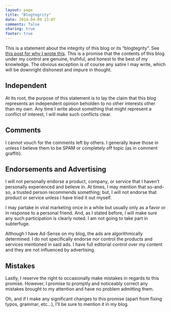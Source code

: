 ```yaml
---
layout: page
title: "Blogtegrity"
date: 2014-04-09 23:07
comments: false
sharing: true
footer: true
---
```

This is a statement about the integrity of this blog or its “blogtegrity”. See [this post for why I wrote this](http://haacked.com/archive/2006/03/07/BlogtegrityAgain.aspx/).
This is a promise that the contents of this blog under my control are genuine, truthful, 
and honest to the best of my knowledge. The obvious exception is of course any satire I may 
write, which will be downright dishonest and impure in thought.

## Independent

At its root, the purpose of this statement is to lay the claim that this blog represents an 
independent opinion beholden to no other interests other than my own. Any time I write about 
something that might represent a conflict of interest, I will make such conflicts clear.

## Comments

I cannot vouch for the comments left by others. I generally leave those in unless I believe 
them to be SPAM or completely off topic (as in comment graffiti).

## Endorsements and Advertising

I will not personally endorse a product, company, or service that I haven’t personally experienced
and believe in. At times, I may mention that so-and-so, a trusted person recommends something; but, I 
will not endorse that product or service unless I have tried it out myself.

I may partake in viral marketing once in a while but usually only as a favor or in response to a 
personal friend. And, as I stated before, I will make sure any such participation is clearly noted. 
I am not going to take part in subterfuge.  

Although I have Ad-Sense on my blog, the ads are algorithmically determined. I do not specifically 
endorse nor control the products and services mentioned in said ads. I have full editorial control 
over my content and they are not influenced by advertising.

## Mistakes

Lastly, I reserve the right to occasionally make mistakes in regards to this promise. However, I 
promise to promptly and noticeably correct any mistakes brought to my attention and have no problem 
admitting them.

Oh, and if I make any significant changes to this promise (apart from fixing typos, grammar, etc...), 
I’ll be sure to mention it in my blog.